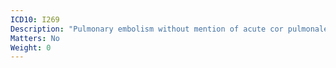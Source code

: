 ```yaml
---
ICD10: I269
Description: "Pulmonary embolism without mention of acute cor pulmonale"
Matters: No
Weight: 0
---
```

